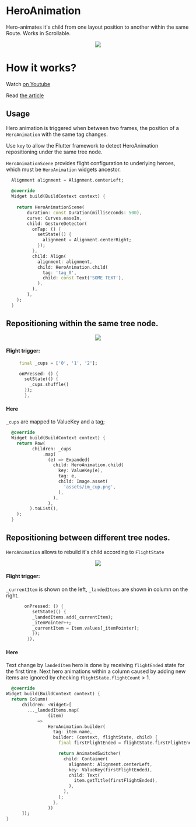 
# HeroAnimation

Hero-animates it's child from one layout position to another within the same Route.
Works in Scrollable.

<p align="center">
	<img src="https://user-images.githubusercontent.com/88337052/219969853-3d7fe470-8f27-4a9c-b2b8-ad134b5cdcee.gif" />
</p>

# How it works?

Watch [on Youtube](https://www.youtube.com/watch?v=rut_h17D_kE&t=54s)

Read [the article](https://kirn.tech/hero-animation-within-the-same-route-in-flutter)

## Usage

Hero animation is triggered when between two frames, the position of a `HeroAnimation` with the same tag changes.

Use `key` to allow the Flutter framework to detect HeroAnimation repositioning under the same tree node.

`HeroAnimationScene` provides flight configuration to underlying heroes, which must be `HeroAnimation` widgets ancestor.

```dart
  Alignment alignment = Alignment.centerLeft;
  
  @override
  Widget build(BuildContext context) {
    
    return HeroAnimationScene(
        duration: const Duration(milliseconds: 500),
        curve: Curves.easeIn,
        child: GestureDetector(
          onTap: () {
            setState(() {
              alignment = Alignment.centerRight;
            });
          },
          child: Align(
            alignment: alignment,
            child: HeroAnimation.child(
              tag: 'tag_0',
              child: const Text('SOME TEXT'),
            ),
          ),
        ),
    );
  }
```


## Repositioning within the same tree node.

<p align="center">
	<img src="https://user-images.githubusercontent.com/88337052/215544824-00f09d2b-0eff-47cf-b531-619709ca37ba.gif" />
</p>

#### Flight trigger:

```dart
     final _cups = ['0', '1', '2'];

     onPressed: () {
       setState(() {
         _cups.shuffle()
       });
       },
```

#### Here
`_cups` are mapped to ValueKey and a tag;

```dart
  @override
  Widget build(BuildContext context) {
    return Row(
          children: _cups
              .map(
                (e) => Expanded(
                  child: HeroAnimation.child(
                    key: ValueKey(e),
                    tag: e,
                    child: Image.asset(
                      'assets/im_cup.png',
                    ),
                  ),
                ),
         ).toList(),
    );
  }
```


## Repositioning between different tree nodes.

`HeroAnimation` allows to rebuild it's child according to `FlightState`

<p align="center">
	<img src="https://user-images.githubusercontent.com/88337052/215546276-6d858af3-8801-4dba-8b71-d8240877502e.gif" />
</p>

#### Flight trigger:

`_currentItem` is shown on the left, `_landedItems` are shown in column on the right.

```dart
       onPressed: () {
          setState(() {
          _landedItems.add(_currentItem);
          _itemPointer++;
          _currentItem = Item.values[_itemPointer];
          });
        }),
```

#### Here
Text change by `landedItem` hero is done by receiving `flightEnded` state for the first time.
Next hero animations within a column caused by adding new items are ignored by checking  `flightState.flightCount` > 1.

```dart
  @override
Widget build(BuildContext context) {
  return Column(
      children: <Widget>[
        ..._landedItems.map(
                (item)
            =>
                HeroAnimation.builder(
                  tag: item.name,
                  builder: (context, flightState, child) {
                    final firstFlightEnded = flightState.firstFlightEnded();

                    return AnimatedSwitcher(
                      child: Container(
                        alignment: Alignment.centerLeft,
                        key: ValueKey(firstFlightEnded),
                        child: Text(
                          item.getTitle(firstFlightEnded),
                        ),
                      ),
                    );
                  },
                ))
      ]);
}
```